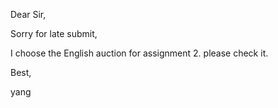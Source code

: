 Dear Sir,

Sorry for late submit,

I choose the English auction for assignment 2. please check it.

Best,

yang

